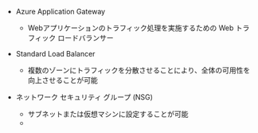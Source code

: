 - Azure Application Gateway
	- Webアプリケーションのトラフィック処理を実施するための Web トラフィック ロードバランサー

- Standard Load Balancer
	- 複数のゾーンにトラフィックを分散させることにより、全体の可用性を向上させることが可能

- ネットワーク セキュリティ グループ (NSG)
	- サブネットまたは仮想マシンに設定することが可能
	- 